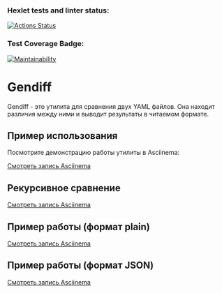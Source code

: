 ### Hexlet tests and linter status:
[![Actions Status](https://github.com/Albina-Doynikova/frontend-project-46/actions/workflows/hexlet-check.yml/badge.svg)](https://github.com/Albina-Doynikova/frontend-project-46/actions)

### Test Coverage Badge:
[![Maintainability](https://qlty.sh/badges/afab0c07-5f6d-4b3f-9fba-4c3d28b5a70a/maintainability.svg)](https://qlty.sh/gh/Albina-Doynikova/projects/frontend-project-46)

# Gendiff

Gendiff - это утилита для сравнения двух YAML файлов. Она находит различия между ними и выводит результаты в читаемом формате.

## Пример использования

Посмотрите демонстрацию работы утилиты в Asciinema:

[Смотреть запись Asciinema](https://asciinema.org/a/UH68wecOv5lcKBJ5QORALYeIO)

## Рекурсивное сравнение

[Смотреть запись Asciinema](https://asciinema.org/a/WqnJI3NX5wZwoO3ZPiLQNZtzb)

## Пример работы (формат plain)

[Смотреть запись Asciinema](https://asciinema.org/a/Wba5YeFOZtVVruwBbnMbA6Ln6)

## Пример работы (формат JSON)

[Смотреть запись Asciinema](https://asciinema.org/a/maalTgFNIhbZyQOHnUJKc8kiq)
